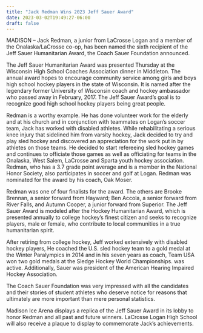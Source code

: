 ```yaml
---
title: "Jack Redman Wins 2023 Jeff Sauer Award"
date: 2023-03-02T19:49:27-06:00
draft: false
---
```


MADISON – Jack Redman, a junior from LaCrosse Logan and a member of the 
Onalaska/LaCrosse co-op, has been named the sixth recipient of the Jeff Sauer 
Humanitarian Award, the Coach Sauer Foundation announced.

The Jeff Sauer Humanitarian Award was presented Thursday at the Wisconsin High 
School Coaches Association dinner in Middleton. The annual award hopes to 
encourage community service among girls and boys high school hockey players in 
the state of Wisconsin. It is named after the legendary former University of 
Wisconsin coach and hockey ambassador who passed away in February, 2017. The 
Jeff Sauer Award’s goal is to recognize good high school hockey players being 
great people.

Redman is a worthy example. He has done volunteer work for the elderly and at 
his church and in conjunction with teammates on Logan’s soccer team, Jack has 
worked with disabled athletes. While rehabilitating a serious knee injury that 
sidelined him from varsity hockey, Jack decided to try and play sled hockey and 
discovered an appreciation for the work put in by athletes on those teams. He 
decided to start refereeing sled hockey games and continues to officiate those 
games as well as officiating for teams in the Onalaska, West Salem, LaCrosse 
and Sparta youth hockey association.  Redman, who has a 3.7 grade point average 
and is a member in the National Honor Society, also participates in soccer and 
golf at Logan. Redman was nominated for the award by his coach, Oak Moser.

Redman was one of four finalists for the award. The others are Brooke Brennan, a 
senior forward from Hayward; Ben Accola, a senior forward from River Falls, and 
Autumn Cooper, a junior forward from Superior. The Jeff Sauer Award is modeled 
after the Hockey Humanitarian Award, which is presented annually to college 
hockey’s finest citizen and seeks to recognize players, male or female, who 
contribute to local communities in a true humanitarian spirit.

After retiring from college hockey, Jeff worked extensively with disabled hockey 
players, He coached the U.S. sled hockey team to a gold medal at the Winter 
Paralympics in 2014 and in his seven years as coach, Team USA won two gold 
medals at the Sledge Hockey World Championships. was active. Additionally, Sauer 
was president of the American Hearing Impaired Hockey Association.

The Coach Sauer Foundation was very impressed with all the candidates and their 
stories of student athletes who deserve notice for reasons that ultimately are 
more important than mere personal statistics.

Madison Ice Arena displays a replica of the Jeff Sauer Award in its lobby to 
honor Redman and all past and future winners. LaCrosse Logan High School will 
also receive a plaque to display to commemorate Jack’s achievements.
